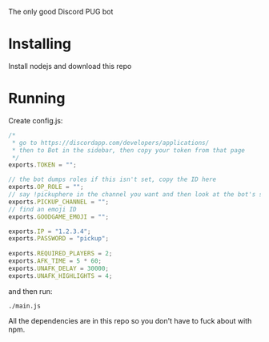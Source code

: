 The only good Discord PUG bot

# Installing

Install nodejs and download this repo

# Running

Create config.js:

```js
/*
 * go to https://discordapp.com/developers/applications/
 * then to Bot in the sidebar, then copy your token from that page
 */
exports.TOKEN = "";

// the bot dumps roles if this isn't set, copy the ID here
exports.OP_ROLE = "";
// say !pickuphere in the channel you want and then look at the bot's stdout
exports.PICKUP_CHANNEL = "";
// find an emoji ID
exports.GOODGAME_EMOJI = "";

exports.IP = "1.2.3.4";
exports.PASSWORD = "pickup";
	
exports.REQUIRED_PLAYERS = 2;
exports.AFK_TIME = 5 * 60;
exports.UNAFK_DELAY = 30000;
exports.UNAFK_HIGHLIGHTS = 4;
```

and then run:

	./main.js

All the dependencies are in this repo so you don't have to fuck about
with npm.
